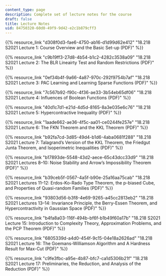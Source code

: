 ```yaml
---
content_type: page
description: Complete set of lecture notes for the course
draft: false
title: Lecture Notes
uid: 84750320-60d0-49f9-9d42-e2c1b879cff3
---
```

{{% resource_link "d308f0d3-fae6-4750-ab16-d1d99d62e412" "18.218 S2021 Lecture 1: Course Overview and the Basic Set-up (PDF)" %}}

{{% resource_link "c9b19ff3-27d8-4b54-b1c2-4282c3538a09" "18.218 S2021 Lecture 2: The BLR Lineairty Test and Random Restrictions (PDF)" %}}

{{% resource_link "0ef34b4f-9a66-4a87-970c-292f9754b7af" "18.218 S2021 Lecture 3: PAC Learning and Learning Sparse Functions (PDF)" %}}

{{% resource_link "7c567b92-f90c-4f36-ae33-3b54eb65df06" "18.218 S2021 Lecture 4: Influences of Boolean Functions (PDF)" %}}

{{% resource_link "40d1c7d1-e21d-4d5d-8165-8a3e035e6c76" "18.218 S2021 Lecture 5: Hypercontractive Inequality (PDF)" %}}

{{% resource_link "1aade662-ae36-4f5c-aa01-ce0244fe257e" "18.218 S2021 Lecture 6: The FKN Theorem and the KKL Theorem (PDF)" %}}

{{% resource_link "b92fa7cd-3d85-49d4-b1d6-4aba0681f288" "18.218 S2021 Lecture 7: Talagrand’s Version of the KKL Theorem, the Friedgut Junta Theorem, and Isoperimetric Inequalities (PDF)" %}}

{{% resource_link "b17893de-5548-43d2-aece-65c43dcc33d9" "18.218 S2021 Lectures 8–10: Noise Stability and Arrow’s Impossibility Theorem (PDF)" %}} 

{{% resource_link "b39ceb5f-0567-4a5f-b90e-25a16aa75cab" "18.218 S2021 Lectures 11–12: Erdos-Ko-Rado Type Theorem, the p-biased Cube, and Properties of Quasi-random Families (PDF)" %}}

{{% resource_link "93803d56-b3f8-4e69-9265-a45cc2813eb2" "18.218 S2021 Lectures 13–14: Invariance Principle, the Berry-Essen Theorem, and Hypercontractivity in Gaussian Space (PDF)" %}}

{{% resource_link "b4fa8a03-116f-494b-bf6f-b1b49f60a17b" "18.218 S2021 Lecture 15: Introduction to Complexity Theory, Approximation Problems, and the PCP Theorem (PDF)" %}}

{{% resource_link "6805339d-a4d0-454f-9c15-04e18a2626ad" "18.218 S2021 Lecture 16: The Goemans-Williamson Algorithm and A Hardness Result for Max-Cut (PDF)" %}}

{{% resource_link "c9fe3fbc-a95e-4b87-bfc7-ca1d5306b21f" "18.218 S2021 Lecture 17: Preliminaries, the Reduction, and Analysis of the Reduction (PDF)" %}}